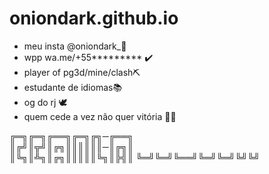 # oniondark.github.io

- meu insta @oniondark_📌                
- wpp wa.me/+55********* ✔️
- player of pg3d/mine/clash⛏️
- estudante de idiomas📚
- og do rj 🕊️
- quem cede a vez não quer vitória 📌🚷


 ╔═╗╔═╗╔══╗╔═╗╔╗─╔══╗  
 ║╔╝║╦╝║╔╗║║║║║║─║╔╗║  
 ║╚╗║╩╗║╔╗║║║║║╚╗║╠╣║ 
 ╚═╝╚═╝╚══╝╚═╝╚═╝╚╝╚╝  
   









